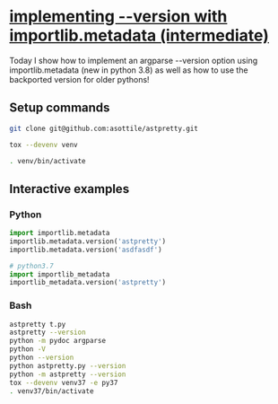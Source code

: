 # [implementing --version with importlib.metadata (intermediate)](https://youtu.be/beDG6Ibo2zQ)

Today I show how to implement an argparse --version option using importlib.metadata (new in python 3.8) as well as how to use the backported version for older pythons!

## Setup commands

```bash
git clone git@github.com:asottile/astpretty.git

tox --devenv venv

. venv/bin/activate
```

## Interactive examples

### Python

```python
import importlib.metadata
importlib.metadata.version('astpretty')
importlib.metadata.version('asdfasdf')

# python3.7
import importlib_metadata
importlib_metadata.version('astpretty')
```

### Bash

```bash
astpretty t.py
astpretty --version
python -m pydoc argparse
python -V
python --version
python astpretty.py --version
python -m astpretty --version
tox --devenv venv37 -e py37
. venv37/bin/activate
```
